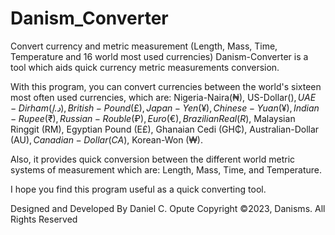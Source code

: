 # Danism_Converter
Convert currency and metric measurement (Length, Mass, Time, Temperature and 16 world most used currencies)
Danism-Converter is a tool which aids quick currency metric measurements conversion.

With this program, you can convert currencies between the world's sixteen most often used
currencies, which are:
Nigeria-Naira(₦), US-Dollar($), UAE-Dirham (د.إ), British-Pound(£), Japan-Yen(¥), Chinese-Yuan(¥),
Indian-Rupee(₹), Russian-Rouble(₽), Euro(€), Brazilian Real(R$), Malaysian Ringgit (RM),
Egyptian Pound (E£), Ghanaian Cedi (GH₵), Australian-Dollar (AU$), Canadian-Dollar (CA$),
Korean-Won (₩).

Also, it provides quick conversion between the different world metric systems of measurement
which are: Length, Mass, Time, and Temperature.

I hope you find this program useful as a quick converting tool.

Designed and Developed By Daniel C. Opute 
Copyright ©2023, Danisms. All Rights Reserved
